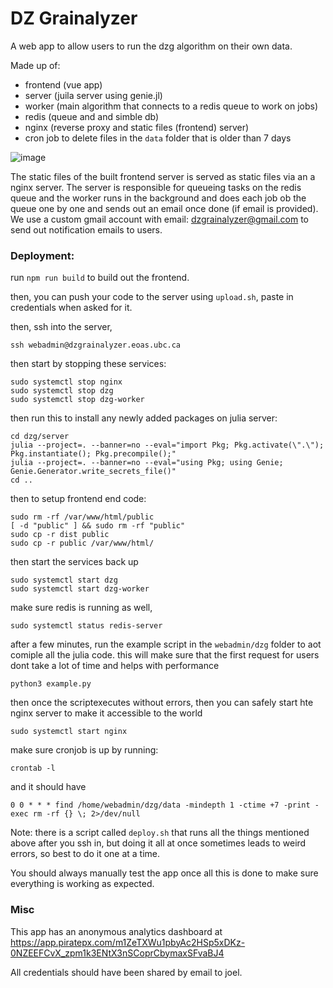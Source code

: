 # DZ Grainalyzer

A web app to allow users to run the dzg algorithm on their own data.

Made up of:
- frontend (vue app)
- server (juila server using genie.jl)
- worker (main algorithm that connects to a redis queue to work on jobs)
- redis (queue and and simble db)
- nginx (reverse proxy and static files (frontend) server)
- cron job to delete files in the `data` folder that is older than 7 days

![image](https://github.com/user-attachments/assets/16c8597f-02cb-4293-96ef-6ec54a748465)

The static files of the built frontend server is served as static files via an a nginx server.
The server is responsible for queueing tasks on the redis queue and the worker runs in the background and does each job ob the queue one by one and sends out an email once done (if email is provided). We use a custom gmail account with email: dzgrainalyzer@gmail.com to send out notification emails to users.

### Deployment:
run `npm run build` to build out the frontend.

then, you can push your code to the server using `upload.sh`, paste in credentials when asked for it.

then, ssh into the server,
```
ssh webadmin@dzgrainalyzer.eoas.ubc.ca
```

then start by stopping these services:
```
sudo systemctl stop nginx
sudo systemctl stop dzg
sudo systemctl stop dzg-worker
```

then run this to install any newly added packages on julia server:
```
cd dzg/server
julia --project=. --banner=no --eval="import Pkg; Pkg.activate(\".\"); Pkg.instantiate(); Pkg.precompile();"
julia --project=. --banner=no --eval="using Pkg; using Genie; Genie.Generator.write_secrets_file()"
cd ..
```

then to setup frontend end code:
```
sudo rm -rf /var/www/html/public
[ -d "public" ] && sudo rm -rf "public"
sudo cp -r dist public
sudo cp -r public /var/www/html/
```

then start the services back up
```
sudo systemctl start dzg
sudo systemctl start dzg-worker
```

make sure redis is running as well,
```
sudo systemctl status redis-server
```

after a few minutes, run the example script in the `webadmin/dzg` folder to aot comiple all the julia code. this will make sure that the first request for users dont take a lot of time and helps with performance

```
python3 example.py
```

then once the scriptexecutes without errors, then you can safely start hte nginx server to make it accessible to the world
```
sudo systemctl start nginx
```

make sure cronjob is up by running:
```
crontab -l
```
and it should have
```
0 0 * * * find /home/webadmin/dzg/data -mindepth 1 -ctime +7 -print -exec rm -rf {} \; 2>/dev/null
```

Note: there is a script called `deploy.sh` that runs all the things mentioned above after you ssh in, but doing it all at once sometimes leads to weird errors, so best to do it one at a time.


You should always manually test the app once all this is done to make sure everything is working as expected.

### Misc

This app has an anonymous analytics dashboard at https://app.piratepx.com/m1ZeTXWu1pbyAc2HSp5xDKz-0NZEEFCvX_zpm1k3ENtX3nSCoprCbymaxSFvaBJ4


All credentials should have been shared by email to joel.

